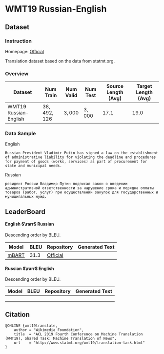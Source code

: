 # WMT19 Russian-English

## Dataset

### Instruction

Homepage: [Official](http://www.statmt.org/wmt19/translation-task.html)

Translation dataset based on the data from statmt.org.

### Overview

| Dataset               | Num Train    | Num Valid | Num Test | Source Length (Avg) | Target Length (Avg) |
| --------------------- | ------------ | --------- | -------- | ------------------- | ------------------- |
| WMT19 Russian-English | $38,492,126$ | $3,000$   | $3,000$  | $17.1$              | $19.0$              |

### Data Sample

English

```
Russian President Vladimir Putin has signed a law on the establishment of administrative liability for violating the deadline and procedures for payment of goods (works, services) as part of procurement for state and municipal needs.
```

Russian

```
резидент России Владимир Путин подписал закон о введении административной ответственности за нарушение срока и порядка оплаты товаров (работ, услуг) при осуществлении закупок для государственных и муниципальных нужд.
```

## LeaderBoard

#### English $\rarr$ Russian

Descending order by BLEU.

| Model                                         | BLEU   | Repository                                                   | Generated Text |
| --------------------------------------------- | ------ | ------------------------------------------------------------ | -------------- |
| [mBART](https://arxiv.org/pdf/2001.08210.pdf) | $31.3$ | [Official](https://github.com/facebookresearch/fairseq/tree/main/examples/mbart) |                |

#### Russian $\rarr$ English

Descending order by BLEU.

| Model | BLEU | Repository | Generated Text |
| ----- | ---- | ---------- | -------------- |
|       |      |            |                |
|       |      |            |                |
|       |      |            |                |

## Citation

```
@ONLINE {wmt19translate,
    author = "Wikimedia Foundation",
    title  = "ACL 2019 Fourth Conference on Machine Translation (WMT19), Shared Task: Machine Translation of News",
    url    = "http://www.statmt.org/wmt19/translation-task.html"
}
```

